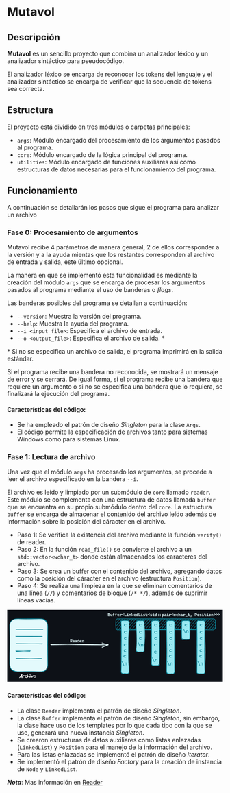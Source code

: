 # Mutavol

## Descripción

**Mutavol** es un sencillo proyecto que combina un analizador léxico y un analizador
sintáctico para pseudocódigo.

El analizador léxico se encarga
de reconocer los tokens del lenguaje y el analizador sintáctico se encarga de verificar
que la secuencia de tokens sea correcta.

## Estructura

El proyecto está dividido en tres módulos o carpetas principales:

- `args`: Módulo encargado del procesamiento de los argumentos pasados al programa.
- `core`: Módulo encargado de la lógica principal del programa.
- `utilities`: Módulo encargado de funciones auxiliares así como estructuras de
  datos necesarias para el funcionamiento del programa.

## Funcionamiento

A continuación se detallarán los pasos que sigue el programa para analizar un archivo

### Fase 0: Procesamiento de argumentos

Mutavol recibe 4 parámetros de manera general, 2 de ellos corresponder a la versión y
a la ayuda mientas que los restantes corresponden al archivo de entrada y salida, este
último opcional.

La manera en que se implementó esta funcionalidad es mediante la creación del módulo
`args` que se encarga de procesar los argumentos pasados al programa mediante el uso
de banderas o *flags*.

Las banderas posibles del programa se detallan a continuación:

- `--version`: Muestra la versión del programa.
- `--help`: Muestra la ayuda del programa.
- `--i <input_file>`: Especifica el archivo de entrada.
- `--o <output_file>`: Especifica el archivo de salida. *

\* Si no se especifica un archivo de salida, el programa imprimirá en la salida
estándar.

Si el programa recibe una bandera no reconocida, se mostrará un mensaje de error y se
cerrará. De igual forma, si el programa recibe una bandera que requiere un argumento o
si no se especifica una bandera que lo requiera, se finalizará la ejecución del
programa.

#### Características del código:

- Se ha empleado el patrón de diseño *Singleton* para la clase `Args`.
- El código permite la especificación de archivos tanto para sistemas Windows como
  para sistemas Linux.

### Fase 1: Lectura de archivo

Una vez que el módulo `args` ha procesado los argumentos, se procede a leer el archivo
especificado en la bandera `--i`.

El archivo es leído y limpiado por un submódulo de `core` llamado `reader`. Este
módulo se complementa con una estructura de datos llamada `buffer` que se encuentra en
su propio submódulo dentro del `core`. La estructura `buffer` se encarga de almacenar
el contenido del archivo leído además de información sobre la posición del cáracter en
el archivo.

- Paso 1: Se verifica la existencia del archivo mediante la función `verify()` de reader.
- Paso 2: En la función `read_file()` se convierte el archivo a un
  `std::vector<wchar_t>` donde están almacenados los caracteres del archivo.
- Paso 3: Se crea un buffer con el contenido del archivo, agregando datos como la
  posición del cáracter en el archivo (estructura `Position`).
- Paso 4: Se realiza una limpieza en la que se eliminan comentarios de una línea (`//`)
  y comentarios de bloque (`/* */`), además de suprimir líneas vacías.

<img src="docs_resources/file_to_buff.png" alt="Conversión de archivo a Buffer">

#### Características del código:
- La clase `Reader` implementa el patrón de diseño *Singleton*.
- La clase `Buffer` implementa el patrón de diseño *Singleton*, sin embargo, la clase 
  hace uso de los templates por lo que cada tipo con la que se use, generará una nueva 
  instancia *Singleton*.
- Se crearon estructuras de datos auxiliares como listas enlazadas (`LinkedList`) y 
  `Position` para el manejo de la información del archivo.
- Para las listas enlazadas se implementó el patrón de diseño *Iterator*.
- Se implementó el patrón de diseño *Factory* para la creación de instancia de `Node` 
  y `LinkedList`.

***Nota***: Mas información en [Reader](./docs/reader.md)